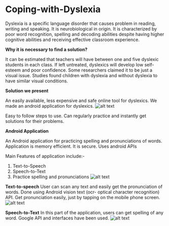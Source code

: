 # Coping-with-Dyslexia

Dyslexia is a specific language disorder that causes problem in reading, writing and speaking. It is neurobiological in origin. It is characterized by poor word recognition, spelling and decoding abilities despite having higher cognitive abilities and receiving effective classroom experience.

**Why it is necessary to find a solution?**

It can be estimated that teachers will have between one and five dyslexic students in each class. If left untreated, dyslexics will develop low self-esteem and poor confidence.
Some researchers claimed it to be just a visual issue. Studies found children with dyslexia and without dyslexia to have
similar visual conditions.

**Solution we present**

An easily available, less expensive and safe online tool for dyslexics.
We made an android application for dyslexics.
![alt text](https://github.com/Isha-git/Coping-with-Dyslexia/blob/master/Images/StartPage.png?raw=true)

Easy to follow steps to use.
Can regularly practice and instantly get solutions for their problems.

**Android Application**

An Android application for practicing spelling and pronunciations of words.
Application is memory efficient.
It is secure.
Uses android APIs

Main Features of application include:-
1) Text-to-Speech
2) Speech-to-Text
3) Practice spelling and pronunciations
![alt text](https://github.com/Isha-git/Coping-with-Dyslexia/blob/master/Images/HomePage.png?raw=true)

**Text-to-speech**
User can scan any text and easily get the pronunciation of words.
Done using Android vision text (ocr- optical character recognition) API.
Get pronunciation easily, just by tapping on the mobile phone screen.
![alt text](https://github.com/Isha-git/Coping-with-Dyslexia/blob/master/Images/TextToSpeech.png?raw=true)

**Speech-to-Text**
In this part of the application, users can get spelling of any word.
Google API and interfaces have been used.
![alt text](https://github.com/Isha-git/Coping-with-Dyslexia/blob/master/Images/SpeechToText.png?raw=true)
